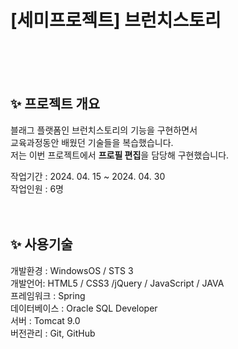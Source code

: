 <style>
  .bold{font-weight:bold}
</style>
<html>
  <h1>[세미프로젝트] 브런치스토리</h1>
  <br><br><br>

  <h2>✨ 프로젝트 개요</h2>
  블래그 플랫폼인 브런치스토리의 기능을 구현하면서<br>
  교육과정동안 배웠던 기술들을 복습했습니다.<br>
  저는 이번 프로젝트에서 <span class="bold">프로필 편집</span>을 담당해 구현했습니다.

  작업기간 : 2024. 04. 15 ~ 2024. 04. 30<br>
  작업인원 : 6명
  <br><br><br>

  <h2>✨ 사용기술</h2>
  개발환경 : WindowsOS / STS 3 <br>
  개발언어: HTML5 / CSS3 /jQuery / JavaScript / JAVA<br>
  프레임워크 : Spring<br>
  데이터베이스 : Oracle SQL Developer<br>
  서버 : Tomcat 9.0<br>
  버전관리 : Git, GitHub
  <br><br><br>
  
</html>


